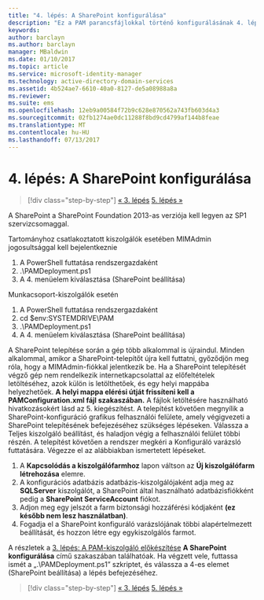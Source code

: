 ```yaml
---
title: "4. lépés: A SharePoint konfigurálása"
description: "Ez a PAM parancsfájlokkal történő konfigurálásának 4. lépése. Ebben a lépésben történik a SharePoint konfigurálása, hogy az használható legyen az üzembe helyezendő PAM részeként."
keywords: 
author: barclayn
ms.author: barclayn
manager: MBaldwin
ms.date: 01/10/2017
ms.topic: article
ms.service: microsoft-identity-manager
ms.technology: active-directory-domain-services
ms.assetid: 4b524ae7-6610-40a0-8127-de5a08988a8a
ms.reviewer: 
ms.suite: ems
ms.openlocfilehash: 12eb9a00584f72b9c628e870562a743fb603d4a3
ms.sourcegitcommit: 02fb1274ae0dc11288f8bd9cd4799af144b8feae
ms.translationtype: MT
ms.contentlocale: hu-HU
ms.lasthandoff: 07/13/2017
---
```

# <a name="step-4-configuring-sharepoint"></a>4. lépés: A SharePoint konfigurálása

>[!div class="step-by-step"]
[« 3. lépés](sp1-step3-installing-configuring-sql.md)
[5. lépés »](sp1-step5-configuring-pam.md)

A SharePoint a SharePoint Foundation 2013-as verziója kell legyen az SP1 szervizcsomaggal.

Tartományhoz csatlakoztatott kiszolgálók esetében MIMAdmin jogosultsággal kell bejelentkeznie

1. A PowerShell futtatása rendszergazdaként
2.  .\PAMDeployment.ps1
3.  A 4. menüelem kiválasztása (SharePoint beállítása)


Munkacsoport-kiszolgálók esetén

1. A PowerShell futtatása rendszergazdaként
2.  cd $env:SYSTEMDRIVE\PAM
3.  .\PAMDeployment.ps1
4. A 4. menüelem kiválasztása (SharePoint beállítása)

A SharePoint telepítése során a gép több alkalommal is újraindul. Minden alkalommal, amikor a SharePoint-telepítőt újra kell futtatni, győződjön meg róla, hogy a MIMAdmin-fiókkal jelentkezik be.
Ha a SharePoint telepítését végző gép nem rendelkezik internetkapcsolattal az előfeltételek letöltéséhez, azok külön is letölthetőek, és egy helyi mappába helyezhetőek. **A helyi mappa elérési útját frissíteni kell a PAMConfiguration.xml fájl <PrerequisitesBinaryLocation/> szakaszában.** A fájlok letöltésére használható hivatkozásokért lásd az 5. kiegészítést.
A telepítést követően megnyílik a SharePoint-konfiguráció grafikus felhasználói felülete, amely végigvezeti a SharePoint telepítésének befejezéséhez szükséges lépéseken. Válassza a Teljes kiszolgáló beállítást, és haladjon végig a felhasználói felület többi részén. A telepítést követően a rendszer megkéri a Konfiguráló varázsló futtatására. Végezze el az alábbiakban ismertetett lépéseket.

1. A **Kapcsolódás a kiszolgálófarmhoz** lapon váltson az **Új kiszolgálófarm létrehozása** elemre.
2. A konfigurációs adatbázis adatbázis-kiszolgálójaként adja meg az **SQLServer** kiszolgálót, a SharePoint által használható adatbázisfiókként pedig a **SharePoint ServiceAccount** fiókot.
3. Adjon meg egy jelszót a farm biztonsági hozzáférési kódjaként **(ez később nem lesz használatban)**.
4. Fogadja el a SharePoint konfiguráló varázslójának többi alapértelmezett beállítását, és hozzon létre egy egykiszolgálós farmot.

A részletek a [3. lépés: A PAM-kiszolgáló előkészítése](/microsoft-identity-manager/pam/step-3-prepare-pam-server) **A SharePoint konfigurálása** című szakaszában találhatóak. Ha végzett vele, futtassa ismét a „.\PAMDeployment.ps1” szkriptet, és válassza a 4-es elemet (SharePoint beállítása) a lépés befejezéséhez.

>[!div class="step-by-step"]
[« 3. lépés](sp1-step3-installing-configuring-sql.md)
[5. lépés »](sp1-step5-configuring-pam.md)
